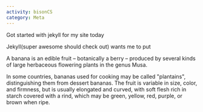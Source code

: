 ```yaml
---
activity: bisonCS
category: Meta
---
```

Got started with jekyll for my site today

Jekyll(super awesome should check out) wants me to put 

A banana is an edible fruit – botanically a berry – produced by several kinds of large herbaceous flowering plants in the genus Musa.

In some countries, bananas used for cooking may be called "plantains",
    distinguishing them from dessert bananas. The fruit is variable in size, color,
    and firmness, but is usually elongated and curved, with soft flesh rich in
    starch covered with a rind, which may be green, yellow, red, purple, or brown
    when ripe.
